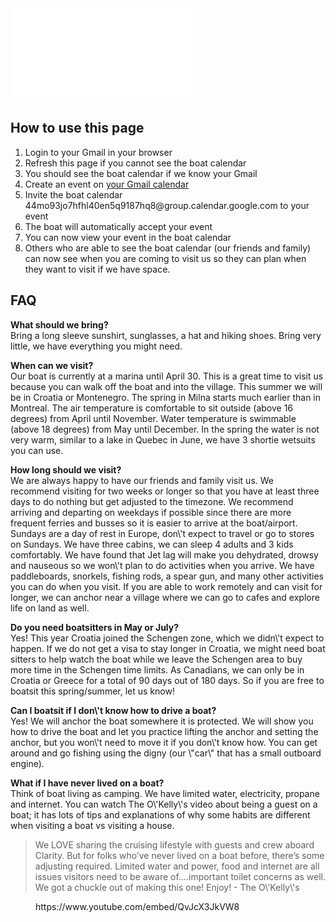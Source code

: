 
<iframe src=\"https://calendar.google.com/calendar/embed?height=600&amp;wkst=1&amp;bgcolor=%23ffffff&amp;ctz=Europe%2FBelgrade&amp;showTabs=0&amp;showCalendars=0&amp;showPrint=0&amp;showNav=1&amp;title=O%C3%B9%20sommes-nous%20quand...%20Where%20are%20we%20when...&amp;src=NDRtbzkzam83aGZobDQwZW41cTkxODdocThAZ3JvdXAuY2FsZW5kYXIuZ29vZ2xlLmNvbQ&amp;src=ZW4uY2FuYWRpYW4jaG9saWRheUBncm91cC52LmNhbGVuZGFyLmdvb2dsZS5jb20&amp;color=%2333B679&amp;color=%230B8043\" style=\"border:solid 1px #777\" width=\"800\" height=\"600\" frameborder=\"0\" scrolling=\"no\">
</iframe>

<!-- /wp:html -->

<!-- wp:heading -->

<h2>How to use this page</h2>

<!-- /wp:heading -->

<!-- wp:list {\"ordered\":true} -->

<ol>

<!-- wp:list-item -->

<li>Login to your Gmail in your browser</li>

<!-- /wp:list-item -->

<!-- wp:list-item -->

<li>Refresh this page if you cannot see the boat calendar</li>

<!-- /wp:list-item -->

<!-- wp:list-item -->

<li>You should see the boat calendar if we know your Gmail</li>

<!-- /wp:list-item -->

<!-- wp:list-item -->

<li>Create an event on <a href=\"https://calendar.google.com/calendar/u/0/r\" target=\"_blank\" rel=\"noreferrer noopener\">your Gmail calendar</a>
</li>

<!-- /wp:list-item -->

<!-- wp:list-item -->

<li>Invite the boat calendar 44mo93jo7hfhl40en5q9187hq8@group.calendar.google.com to your event</li>

<!-- /wp:list-item -->

<!-- wp:list-item -->

<li>The boat will automatically accept your event</li>

<!-- /wp:list-item -->

<!-- wp:list-item -->

<li>You can now view your event in the boat calendar</li>

<!-- /wp:list-item -->

<!-- wp:list-item -->

<li>Others who are able to see the boat calendar (our friends and family) can now see when you are coming to visit us so they can plan when they want to visit if we have space.</li>

<!-- /wp:list-item -->

</ol>

<!-- /wp:list -->

<!-- wp:heading -->

<h2>FAQ</h2>

<!-- /wp:heading -->

<!-- wp:paragraph -->

<p>
<strong>What should we bring?<br>
</strong>Bring a long sleeve sunshirt, sunglasses, a hat and hiking shoes. Bring very little, we have everything you might need.</p>

<!-- /wp:paragraph -->

<!-- wp:paragraph -->

<p>
<strong>When can we visit?</strong>
<br>Our boat is currently at a marina until April 30. This is a great time to visit us because you can walk off the boat and into the village. This summer we will be in Croatia or Montenegro. The spring in Milna starts much earlier than in Montreal. The air temperature is comfortable to sit outside (above 16 degrees) from April until November. Water temperature is swimmable (above 18 degrees) from May until December. In the spring the water is not very warm, similar to a lake in Quebec in June, we have 3 shortie wetsuits you can use. </p>

<!-- /wp:paragraph -->

<!-- wp:paragraph -->

<p>
<strong>How long should we visit?</strong>
<br>We are always happy to have our friends and family visit us. We recommend visiting for two weeks or longer so that you have at least three days to do nothing but get adjusted to the timezone. We recommend arriving and departing on weekdays if possible since there are more frequent ferries and busses so it is easier to arrive at the boat/airport. Sundays are a day of rest in Europe, don\'t expect to travel or go to stores on Sundays. We have three cabins, we can sleep 4 adults and 3 kids comfortably. We have found that Jet lag will make you dehydrated, drowsy and nauseous so we won\'t plan to do activities when you arrive. We have paddleboards, snorkels, fishing rods, a spear gun, and many other activities you can do when you visit. If you are able to work remotely and can visit for longer, we can anchor near a village where we can go to cafes and explore life on land as well.</p>

<!-- /wp:paragraph -->

<!-- wp:paragraph -->

<p>
<strong>Do you need boatsitters in May or July?<br>
</strong>Yes! This year Croatia joined the Schengen zone, which we didn\'t expect to happen. If we do not get a visa to stay longer in Croatia, we might need boat sitters to help watch the boat while we leave the Schengen area to buy more time in the Schengen time limits. As Canadians, we can only be in Croatia or Greece for a total of 90 days out of 180 days. So if you are free to boatsit this spring/summer, let us know!</p>

<!-- /wp:paragraph -->

<!-- wp:paragraph -->

<p>
<strong>Can I boatsit if I don\'t know how to drive a boat?<br>
</strong>Yes! We will anchor the boat somewhere it is protected. We will show you how to drive the boat and let you practice lifting the anchor and setting the anchor, but you won\'t need to move it if you don\'t know how. You can get around and go fishing using the digny (our \"car\" that has a small outboard engine).</p>

<!-- /wp:paragraph -->

<!-- wp:paragraph -->

<p>
<strong>What if I have never lived on a boat?<br>
</strong>Think of boat living as camping. We have limited water, electricity, propane and internet. You can watch The O\'Kelly\'s video about being a guest on a boat; it has lots of tips and explanations of why some habits are different when visiting a boat vs visiting a house.</p>

<!-- /wp:paragraph -->

<!-- wp:quote -->

<blockquote class=\"wp-block-quote\">

<!-- wp:paragraph -->

<p>We LOVE sharing the cruising lifestyle with guests and crew aboard Clarity. But for folks who’ve never lived on a boat before, there’s some adjusting required. Limited water and power, food and internet are all issues visitors need to be aware of....important toilet concerns as well. We got a chuckle out of making this one! Enjoy! - The O\'Kelly\'s<br>
</p>

<!-- /wp:paragraph -->

</blockquote>

<!-- /wp:quote -->

<!-- wp:embed {\"url\":\"https://www.youtube.com/embed/QvJcX3JkVW8\",\"type\":\"rich\",\"providerNameSlug\":\"embed-handler\",\"responsive\":true,\"className\":\"wp-embed-aspect-16-9 wp-has-aspect-ratio\"} -->

<figure class=\"wp-block-embed is-type-rich is-provider-embed-handler wp-block-embed-embed-handler wp-embed-aspect-16-9 wp-has-aspect-ratio\">
<div class=\"wp-block-embed__wrapper\">
https://www.youtube.com/embed/QvJcX3JkVW8
</div>
</figure>

<!-- /wp:embed -->

<!-- wp:paragraph -->

<p>
<br>
</p>

<!-- /wp:paragraph -->

<!-- wp:paragraph -->

<p>
</p>

<!-- /wp:paragraph -->

<!-- wp:paragraph -->

<p>
</p>